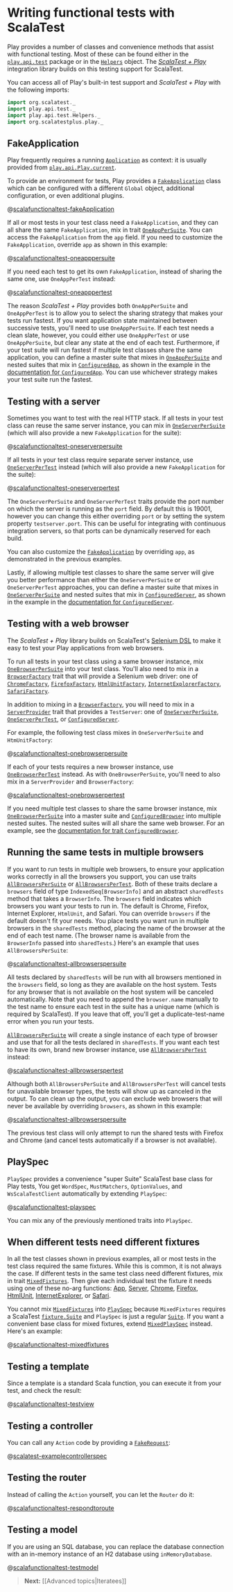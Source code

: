 # Writing functional tests with ScalaTest

Play provides a number of classes and convenience methods that assist with functional testing.  Most of these can be found either in the [`play.api.test`](api/scala/index.html#play.api.test.package) package or in the [`Helpers`](api/scala/index.html#play.api.test.Helpers$) object. The [_ScalaTest + Play_](http://doc.scalatest.org/plus-play/1.0.0/index.html#org.scalatestplus.play.package) integration library builds on this testing support for ScalaTest.

You can access all of Play's built-in test support and _ScalaTest + Play_ with the following imports:

```scala
import org.scalatest._
import play.api.test._
import play.api.test.Helpers._
import org.scalatestplus.play._
```

## FakeApplication

Play frequently requires a running [`Application`](api/scala/index.html#play.api.Application) as context: it is usually provided from [`play.api.Play.current`](api/scala/index.html#play.api.Play$).

To provide an environment for tests, Play provides a [`FakeApplication`](api/scala/index.html#play.api.test.FakeApplication) class which can be configured with a different `Global` object, additional configuration, or even additional plugins.

@[scalafunctionaltest-fakeApplication](code-scalatestplus-play/ScalaFunctionalTestSpec.scala)

If all or most tests in your test class need a `FakeApplication`, and they can all share the same `FakeApplication`, mix in trait [`OneAppPerSuite`](http://doc.scalatest.org/plus-play/1.0.0/index.html#org.scalatestplus.play.OneAppPerSuite). You can access the `FakeApplication` from the `app` field. If you need to customize the `FakeApplication`, override `app` as shown in this example:

@[scalafunctionaltest-oneapppersuite](code-scalatestplus-play/oneapppersuite/ExampleSpec.scala)

If you need each test to get its own `FakeApplication`, instead of sharing the same one, use `OneAppPerTest` instead:

@[scalafunctionaltest-oneapppertest](code-scalatestplus-play/oneapppertest/ExampleSpec.scala)

The reason _ScalaTest + Play_ provides both `OneAppPerSuite` and `OneAppPerTest` is to allow you to select the sharing strategy that makes your tests run fastest. If you want application state maintained between successive tests, you'll need to use `OneAppPerSuite`. If each test needs a clean slate, however, you could either use `OneAppPerTest` or use `OneAppPerSuite`, but clear any state at the end of each test. Furthermore, if your test suite will run fastest if multiple test classes share the same application, you can define a master suite that mixes in [`OneAppPerSuite`](http://doc.scalatest.org/plus-play/1.0.0/index.html#org.scalatestplus.play.OneAppPerSuite) and nested suites that mix in [`ConfiguredApp`](http://doc.scalatest.org/plus-play/1.0.0/index.html#org.scalatestplus.play.ConfiguredApp), as shown in the example in the [documentation for `ConfiguredApp`](http://doc.scalatest.org/plus-play/1.0.0/index.html#org.scalatestplus.play.ConfiguredApp). You can use whichever strategy makes your test suite run the fastest.

## Testing with a server

Sometimes you want to test with the real HTTP stack. If all tests in your test class can reuse the same server instance, you can mix in [`OneServerPerSuite`](http://doc.scalatest.org/plus-play/1.0.0/index.html#org.scalatestplus.play.OneServerPerSuite) (which will also provide a new `FakeApplication` for the suite):

@[scalafunctionaltest-oneserverpersuite](code-scalatestplus-play/oneserverpersuite/ExampleSpec.scala)

If all tests in your test class require separate server instance, use [`OneServerPerTest`](http://doc.scalatest.org/plus-play/1.0.0/index.html#org.scalatestplus.play.OneServerPerTest) instead (which will also provide a new `FakeApplication` for the suite):

@[scalafunctionaltest-oneserverpertest](code-scalatestplus-play/oneserverpertest/ExampleSpec.scala)

The `OneServerPerSuite` and `OneServerPerTest` traits provide the port number on which the server is running as the `port` field.  By default this is 19001, however you can change this either overriding `port` or by setting the system property `testserver.port`.  This can be useful for integrating with continuous integration servers, so that ports can be dynamically reserved for each build.

You can also customize the [`FakeApplication`](api/scala/index.html#play.api.test.FakeApplication) by overriding `app`, as demonstrated in the previous examples.

Lastly, if allowing multiple test classes to share the same server will give you better performance than either the `OneServerPerSuite` or `OneServerPerTest` approaches, you can define a master suite that mixes in [`OneServerPerSuite`](http://doc.scalatest.org/plus-play/1.0.0/index.html#org.scalatestplus.play.OneServerPerSuite) and nested suites that mix in [`ConfiguredServer`](http://doc.scalatest.org/plus-play/1.0.0/index.html#org.scalatestplus.play.ConfiguredServer), as shown in the example in the [documentation for `ConfiguredServer`](http://doc.scalatest.org/plus-play/1.0.0/index.html#org.scalatestplus.play.ConfiguredServer).

## Testing with a web browser

The _ScalaTest + Play_ library builds on ScalaTest's [Selenium DSL](http://doc.scalatest.org/2.1.5/index.html#org.scalatest.selenium.WebBrowser) to make it easy to test your Play applications from web browsers.

To run all tests in your test class using a same browser instance, mix [`OneBrowserPerSuite`](http://doc.scalatest.org/plus-play/1.0.0/index.html#org.scalatestplus.play.OneBrowserPerSuite) into your test class. You'll also need to mix in a [`BrowserFactory`](http://doc.scalatest.org/plus-play/1.0.0/index.html#org.scalatestplus.play.BrowserFactory) trait that will provide a Selenium web driver: one of [`ChromeFactory`](http://doc.scalatest.org/plus-play/1.0.0/index.html#org.scalatestplus.play.ChromeFactory), [`FirefoxFactory`](http://doc.scalatest.org/plus-play/1.0.0/index.html#org.scalatestplus.play.FirefoxFactory), [`HtmlUnitFactory`](http://doc.scalatest.org/plus-play/1.0.0/index.html#org.scalatestplus.play.HtmlUnitFactory), [`InternetExplorerFactory`](http://doc.scalatest.org/plus-play/1.0.0/index.html#org.scalatestplus.play.InternetExplorerFactory), [`SafariFactory`](http://doc.scalatest.org/plus-play/1.0.0/index.html#org.scalatestplus.play.SafariFactory).

In addition to mixing in a [`BrowserFactory`](http://doc.scalatest.org/plus-play/1.0.0/index.html#org.scalatestplus.play.BrowserFactory), you will need to mix in a [`ServerProvider`](http://doc.scalatest.org/plus-play/1.0.0/index.html#org.scalatestplus.play.ServerProvider) trait that provides a `TestServer`: one of [`OneServerPerSuite`](http://doc.scalatest.org/plus-play/1.0.0/index.html#org.scalatestplus.play.OneServerPerSuite), [`OneServerPerTest`](http://doc.scalatest.org/plus-play/1.0.0/index.html#org.scalatestplus.play.OneServerPerTest), or [`ConfiguredServer`](http://doc.scalatest.org/plus-play/1.0.0/index.html#org.scalatestplus.play.ConfiguredServer).

For example, the following test class mixes in `OneServerPerSuite` and `HtmUnitFactory`:

@[scalafunctionaltest-onebrowserpersuite](code-scalatestplus-play/onebrowserpersuite/ExampleSpec.scala)

If each of your tests requires a new browser instance, use [`OneBrowserPerTest`](http://doc.scalatest.org/plus-play/1.0.0/index.html#org.scalatestplus.play.OneBrowserPerSuite) instead. As with `OneBrowserPerSuite`, you'll need to also mix in a `ServerProvider` and `BrowserFactory`:

@[scalafunctionaltest-onebrowserpertest](code-scalatestplus-play/onebrowserpertest/ExampleSpec.scala)

If you need multiple test classes to share the same browser instance, mix [`OneBrowserPerSuite`](http://doc.scalatest.org/plus-play/1.0.0/index.html#org.scalatestplus.play.OneBrowserPerSuite) into a master suite and [`ConfiguredBrowser`](http://doc.scalatest.org/plus-play/1.0.0/index.html#org.scalatestplus.play.ConfiguredBrowser) into multiple nested suites. The nested suites will all share the same web browser. For an example, see the [documentation for trait `ConfiguredBrowser`](http://doc.scalatest.org/plus-play/1.0.0/index.html#org.scalatestplus.play.ConfiguredBrowser).

## Running the same tests in multiple browsers

If you want to run tests in multiple web browsers, to ensure your application works correctly in all the browsers you support, you can use traits [`AllBrowsersPerSuite`](http://doc.scalatest.org/plus-play/1.0.0/index.html#org.scalatestplus.play.AllBrowsersPerSuite) or [`AllBrowsersPerTest`](http://doc.scalatest.org/plus-play/1.0.0/index.html#org.scalatestplus.play.AllBrowsersPerTest). Both of these traits declare a `browsers` field of type `IndexedSeq[BrowserInfo]` and an abstract `sharedTests` method that takes a `BrowserInfo`. The `browsers` field indicates which browsers you want your tests to run in. The default is Chrome, Firefox, Internet Explorer, `HtmlUnit`, and Safari. You can override `browsers` if the default doesn't fit your needs. You place tests you want run in multiple browsers in the `sharedTests` method, placing the name of the browser at the end of each test name. (The browser name is available from the `BrowserInfo` passed into `sharedTests`.) Here's an example that uses `AllBrowsersPerSuite`:

@[scalafunctionaltest-allbrowserspersuite](code-scalatestplus-play/allbrowserspersuite/ExampleSpec.scala)

All tests declared by `sharedTests` will be run with all browsers mentioned in the `browsers` field, so long as they are available on the host system. Tests for any browser that is not available on the host system will be canceled automatically. Note that you need to append the `browser.name` manually to the test name to ensure each test in the suite has a unique name (which is required by ScalaTest). If you leave that off, you'll get a duplicate-test-name error when you run your tests.

[`AllBrowsersPerSuite`](http://doc.scalatest.org/plus-play/1.0.0/index.html#org.scalatestplus.play.AllBrowsersPerSuite) will create a single instance of each type of browser and use that for all the tests declared in `sharedTests`. If you want each test to have its own, brand new browser instance, use [`AllBrowsersPerTest`](http://doc.scalatest.org/plus-play/1.0.0/index.html#org.scalatestplus.play.AllBrowsersPerTest) instead:

@[scalafunctionaltest-allbrowserspertest](code-scalatestplus-play/allbrowserspertest/ExampleSpec.scala)

Although both `AllBrowsersPerSuite` and `AllBrowsersPerTest` will cancel tests for unavailable browser types, the tests will show up as canceled in the output.  To can clean up the output, you can exclude web browsers that will never be available by overriding `browsers`, as shown in this example:

@[scalafunctionaltest-allbrowserspersuite](code-scalatestplus-play/allbrowserspersuite/ExampleOverrideBrowsersSpec.scala)

The previous test class will only attempt to run the shared tests with Firefox and Chrome (and cancel tests automatically if a browser is not available).

## PlaySpec

`PlaySpec` provides a convenience "super Suite" ScalaTest base class for Play tests, You get `WordSpec`, `MustMatchers`, `OptionValues`, and `WsScalaTestClient` automatically by extending `PlaySpec`:

@[scalafunctionaltest-playspec](code-scalatestplus-play/playspec/ExampleSpec.scala)

You can mix any of the previously mentioned traits into `PlaySpec`.

## When different tests need different fixtures

In all the test classes shown in previous examples, all or most tests in the test class required the same fixtures. While this is common, it is not always the case. If different tests in the same test class need different fixtures, mix in trait [`MixedFixtures`](http://doc.scalatest.org/plus-play/1.0.0/index.html#org.scalatestplus.play.MixedFixtures). Then give each individual test the fixture it needs using one of these no-arg functions: [App](http://doc.scalatest.org/plus-play/1.0.0/index.html#org.scalatestplus.play.MixedFixtures$App), [Server](http://doc.scalatest.org/plus-play/1.0.0/index.html#org.scalatestplus.play.MixedFixtures$Server), [Chrome](http://doc.scalatest.org/plus-play/1.0.0/index.html#org.scalatestplus.play.MixedFixtures$Chrome), [Firefox](http://doc.scalatest.org/plus-play/1.0.0/index.html#org.scalatestplus.play.MixedFixtures$Firefox), [HtmlUnit](http://doc.scalatest.org/plus-play/1.0.0/index.html#org.scalatestplus.play.MixedFixtures$HtmlUnit), [InternetExplorer](http://doc.scalatest.org/plus-play/1.0.0/index.html#org.scalatestplus.play.MixedFixtures$InternetExplorer), or [Safari](http://doc.scalatest.org/plus-play/1.0.0/index.html#org.scalatestplus.play.MixedFixtures$Safari).

You cannot mix [`MixedFixtures`](http://doc.scalatest.org/plus-play/1.0.0/index.html#org.scalatestplus.play.MixedFixtures) into [`PlaySpec`](http://doc.scalatest.org/plus-play/1.0.0/index.html#org.scalatestplus.play.PlaySpec) because `MixedFixtures` requires a ScalaTest [`fixture.Suite`](http://doc.scalatest.org/2.1.5/index.html#org.scalatest.fixture.Suite) and `PlaySpec` is just a regular [`Suite`](http://doc.scalatest.org/2.1.5/index.html#org.scalatest.Suite). If you want a convenient base class for mixed fixtures, extend [`MixedPlaySpec`](http://doc.scalatest.org/plus-play/1.0.0/index.html#org.scalatestplus.play.MixedPlaySpec) instead. Here's an example:

@[scalafunctionaltest-mixedfixtures](code-scalatestplus-play/mixedfixtures/ExampleSpec.scala)

## Testing a template

Since a template is a standard Scala function, you can execute it from your test, and check the result:

@[scalafunctionaltest-testview](code-scalatestplus-play/ScalaFunctionalTestSpec.scala)

## Testing a controller

You can call any `Action` code by providing a [`FakeRequest`](api/scala/index.html#play.api.test.FakeRequest):

@[scalatest-examplecontrollerspec](code-scalatestplus-play/ExampleControllerSpec.scala)

## Testing the router

Instead of calling the `Action` yourself, you can let the `Router` do it:

@[scalafunctionaltest-respondtoroute](code-scalatestplus-play/ScalaFunctionalTestSpec.scala)

## Testing a model

If you are using an SQL database, you can replace the database connection with an in-memory instance of an H2 database using `inMemoryDatabase`.

@[scalafunctionaltest-testmodel](code-scalatestplus-play/ScalaFunctionalTestSpec.scala)

> **Next:** [[Advanced topics|Iteratees]]
